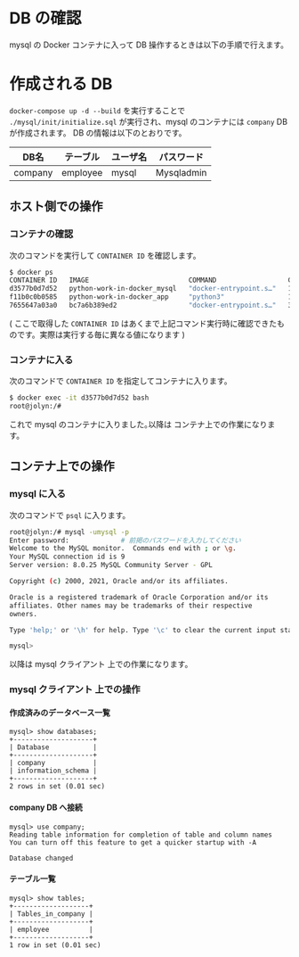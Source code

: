 # DB の確認
mysql の Docker コンテナに入って DB 操作するときは以下の手順で行えます。


# 作成される DB
`docker-compose up -d --build` を実行することで `./mysql/init/initialize.sql` が実行され、mysql のコンテナには `company` DB が作成されます。
DB の情報は以下のとおりです。

| DB名    | テーブル | ユーザ名 | パスワード |
| ------- | -------- | -------- | ---------- |
| company | employee | mysql    | Mysqladmin |


## ホスト側での操作
### コンテナの確認
次のコマンドを実行して `CONTAINER ID` を確認します。

```bash
$ docker ps
CONTAINER ID   IMAGE                         COMMAND                  CREATED          STATUS         PORTS                                                  NAMES
d3577b0d7d52   python-work-in-docker_mysql   "docker-entrypoint.s…"   10 seconds ago   Up 5 seconds   0.0.0.0:3306->3306/tcp, :::3306->3306/tcp, 33060/tcp   docker-mysql-work
f11b0c0b0585   python-work-in-docker_app     "python3"                10 seconds ago   Up 6 seconds                                                          python-app
7655647a03a0   bc7a6b389ed2                  "docker-entrypoint.s…"   3 months ago     Up 4 days      0.0.0.0:5432->5432/tcp, :::5432->5432/tcp              docker-postgresql-work
```

( ここで取得した `CONTAINER ID` はあくまで上記コマンド実行時に確認できたものです。実際は実行する毎に異なる値になります )


### コンテナに入る
次のコマンドで `CONTAINER ID` を指定してコンテナに入ります。

```bash
$ docker exec -it d3577b0d7d52 bash
root@jolyn:/#
```

これで mysql のコンテナに入りました｡以降は コンテナ上での作業になります。


## コンテナ上での操作
### mysql に入る
次のコマンドで `psql` に入ります。

```bash
root@jolyn:/# mysql -umysql -p
Enter password:             # 前掲のパスワードを入力してください
Welcome to the MySQL monitor.  Commands end with ; or \g.
Your MySQL connection id is 9
Server version: 8.0.25 MySQL Community Server - GPL

Copyright (c) 2000, 2021, Oracle and/or its affiliates.

Oracle is a registered trademark of Oracle Corporation and/or its
affiliates. Other names may be trademarks of their respective
owners.

Type 'help;' or '\h' for help. Type '\c' to clear the current input statement.

mysql> 
```

以降は mysql クライアント 上での作業になります。


### mysql クライアント 上での操作
#### 作成済みのデータベース一覧

```mysql
mysql> show databases;
+--------------------+
| Database           |
+--------------------+
| company            |
| information_schema |
+--------------------+
2 rows in set (0.01 sec)
```


#### company DB へ接続

```mysql
mysql> use company;
Reading table information for completion of table and column names
You can turn off this feature to get a quicker startup with -A

Database changed 
```


#### テーブル一覧

```mysql
mysql> show tables;
+-------------------+
| Tables_in_company |
+-------------------+
| employee          |
+-------------------+
1 row in set (0.01 sec)
```
